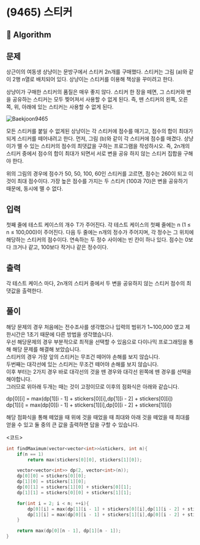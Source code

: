 # (9465) 스티커

## :100: Algorithm

## 문제
상근이의 여동생 상냥이는 문방구에서 스티커 2n개를 구매했다. 스티커는 그림 (a)와 같이 2행 n열로 배치되어 있다. 상냥이는 스티커를 이용해 책상을 꾸미려고 한다.

상냥이가 구매한 스티커의 품질은 매우 좋지 않다. 스티커 한 장을 떼면, 그 스티커와 변을 공유하는 스티커는 모두 찢어져서 사용할 수 없게 된다. 즉, 뗀 스티커의 왼쪽, 오른쪽, 위, 아래에 있는 스티커는 사용할 수 없게 된다.

![Baekjoon9465](https://www.acmicpc.net/upload/images/sticker.png)

모든 스티커를 붙일 수 없게된 상냥이는 각 스티커에 점수를 매기고, 점수의 합이 최대가 되게 스티커를 떼어내려고 한다. 먼저, 그림 (b)와 같이 각 스티커에 점수를 매겼다. 상냥이가 뗄 수 있는 스티커의 점수의 최댓값을 구하는 프로그램을 작성하시오. 즉, 2n개의 스티커 중에서 점수의 합이 최대가 되면서 서로 변을 공유 하지 않는 스티커 집합을 구해야 한다.

위의 그림의 경우에 점수가 50, 50, 100, 60인 스티커를 고르면, 점수는 260이 되고 이 것이 최대 점수이다. 가장 높은 점수를 가지는 두 스티커 (100과 70)은 변을 공유하기 때문에, 동시에 뗄 수 없다.

## 입력
첫째 줄에 테스트 케이스의 개수 T가 주어진다. 각 테스트 케이스의 첫째 줄에는 n (1 ≤ n ≤ 100,000)이 주어진다. 다음 두 줄에는 n개의 정수가 주어지며, 각 정수는 그 위치에 해당하는 스티커의 점수이다. 연속하는 두 정수 사이에는 빈 칸이 하나 있다. 점수는 0보다 크거나 같고, 100보다 작거나 같은 정수이다. 

## 출력
각 테스트 케이스 마다, 2n개의 스티커 중에서 두 변을 공유하지 않는 스티커 점수의 최댓값을 출력한다.

## 풀이
해당 문제의 경우 처음에는 전수조사를 생각했으나 입력의 범위가 1~100,000 였고 제한시간은 1초기 때문에 다른 방법을 생각했습니다.  
우선 해당문제의 경우 부분적으로 최적을 선택할 수 있음으로 다이나믹 프로그래밍을 통해 해당 문제를 해결해 보았습니다.    
스티커의 경우 가장 앞의 스티커는 무조건 떼어야 손해를 보지 않습니다.  
두번째는 대각선에 있는 스티커는 무조건 떼어야 손해를 보지 않습니다.  
이후 부터는 2가지 경우 바로 대각선의 것을 뗀 경우와 대각선 왼쪽에 뗀 경우를 선택을 해야합니다.  
그러므로 위아래 두개는 때는 것이 고정이므로 이후의 점화식은 아래와 같습니다.  

dp[0][i] = max(dp[1][i - 1] + stickers[0][i],dp[1][i - 2] + stickers[0][i])  
dp[1][i] = max(dp[0][i - 1] + stickers[1][i],dp[0][i - 2] + stickers[1][i])  

해당 점화식을 통해 떼었을 때 위에 것을 때었을 때 최대와 아래 것을 떼었을 때 최대를 얻을 수 있고 둘 중의 큰 값을 출력하면 답을 구할 수 있습니다.  

<코드>
```cpp
int findMaximum(vector<vector<int>>&stickers, int n){
    if(n == 1)
        return max(stickers[0][0], stickers[1][0]);

    vector<vector<int>> dp(2, vector<int>(n));
    dp[0][0] = stickers[0][0];
    dp[1][0] = stickers[1][0];
    dp[0][1] = stickers[1][0] + stickers[0][1];
    dp[1][1] = stickers[0][0] + stickers[1][1];

    for(int i = 2; i < n; ++i){
        dp[0][i] = max(dp[1][i - 1] + stickers[0][i],dp[1][i - 2] + stickers[0][i]);
        dp[1][i] = max(dp[0][i - 1] + stickers[1][i],dp[0][i - 2] + stickers[1][i]);
    }

    return max(dp[0][n - 1], dp[1][n - 1]);
}
```


